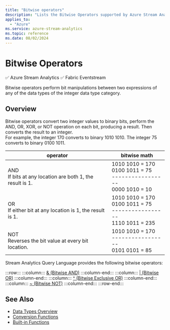 ```yaml
---
title: "Bitwise operators"
description: "Lists the Bitwise Operators supported by Azure Stream Analytics."
applies_to:
  - "Azure"
ms.service: azure-stream-analytics
ms.topic: reference
ms.date: 08/02/2024
---
```


# Bitwise Operators
:white_check_mark: Azure Stream Analytics :white_check_mark: Fabric Eventstream

Bitwise operators perform bit manipulations between two expressions of any of the data types of the integer data type category.

## Overview

Bitwise operators convert two integer values to binary bits, perform the AND, OR, XOR, or NOT operation on each bit, producing a result. Then converts the result to an integer.   
For example, the integer 170 converts to binary 1010 1010.
The integer 75 converts to binary 0100 1011.

|operator|bitwise math|
|---- |---- |
|AND <br> If bits at any location are both 1, the result is 1. |1010 1010 = 170 <br>0100 1011 =  75 <br>-----------------  <br> 0000 1010 =  10 |
|OR <br> If either bit at any location is 1, the result is 1. |1010 1010 = 170 <br>0100 1011 =  75 <br>-----------------  <br> 1110 1011 = 235|
|NOT  <br> Reverses the bit value at every bit location. |1010 1010 = 170 <br>----------------- <br>  0101 0101 =   85 |

Stream Analytics Query Language provides the following bitwise operators:

:::row:::
    :::column:::
        [& (Bitwise AND)](bitwise-and-azure-stream-analytics.md)
    :::column-end:::
    :::column:::
        [| (Bitwise OR)](bitwise-or-azure-stream-analytics.md)
    :::column-end:::
    :::column:::
        [^ (Bitwise Exclusive OR)](bitwise-xor-azure-stream-analytics.md)
    :::column-end:::
    :::column:::
        [~ (Bitwise NOT)](bitwise-not-azure-stream-analytics.md)
    :::column-end:::
:::row-end:::

## See Also

- [Data Types Overview](data-types-azure-stream-analytics.md)
- [Conversion Functions](conversion-functions-azure-stream-analytics.md)
- [Built-in Functions](built-in-functions-azure-stream-analytics.md)
